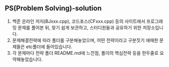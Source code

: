 PS(Problem Solving)-solution
---

1. 백준 온라인 저지(BJxxx.cpp), 코드포스(CFxxx.cpp) 등의 사이트에서 프로그래밍 문제를 풀어본 뒤, 찾기 쉽게 보관하고, 스터디원들과 공유하기 위한 저장소입니다.
2. 문제해결전략에 따라 폴더를 구분해놓았으며, 어떤 전략이라고 구분짓기 애매한 문제들은 etc폴더에 들어있습니다.
3. 각 문제마다 전략 폴더 README.md에 느낀점, 풀이의 핵심전략 등을 한두줄로 요약해놓았습니다.
